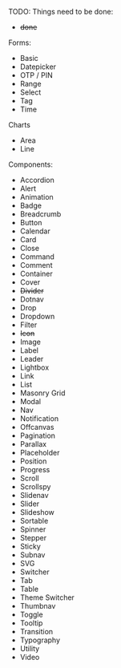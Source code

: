 


TODO: Things need to be done:
- ~~done~~


Forms:
- Basic
- Datepicker
- OTP / PIN
- Range
- Select
- Tag
- Time

Charts
- Area
- Line

Components:

- Accordion
- Alert
- Animation
- Badge
- Breadcrumb
- Button
- Calendar
- Card
- Close
- Command
- Comment
- Container
- Cover
- ~~Divider~~
- Dotnav
- Drop
- Dropdown
- Filter
- ~~Icon~~
- Image
- Label
- Leader
- Lightbox
- Link
- List
- Masonry Grid
- Modal
- Nav
- Notification
- Offcanvas
- Pagination
- Parallax
- Placeholder
- Position
- Progress
- Scroll
- Scrollspy
- Slidenav
- Slider
- Slideshow
- Sortable
- Spinner
- Stepper
- Sticky
- Subnav
- SVG
- Switcher
- Tab
- Table
- Theme Switcher
- Thumbnav
- Toggle
- Tooltip
- Transition
- Typography
- Utility
- Video